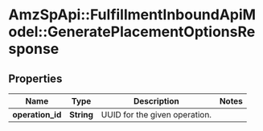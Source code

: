 # AmzSpApi::FulfillmentInboundApiModel::GeneratePlacementOptionsResponse

## Properties
Name | Type | Description | Notes
------------ | ------------- | ------------- | -------------
**operation_id** | **String** | UUID for the given operation. | 

